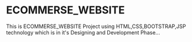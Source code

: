 # ECOMMERSE_WEBSITE
This is ECOMMERSE_WEBSITE Project using HTML,CSS,BOOTSTRAP,JSP technology which is in it's Designing and Development Phase...
